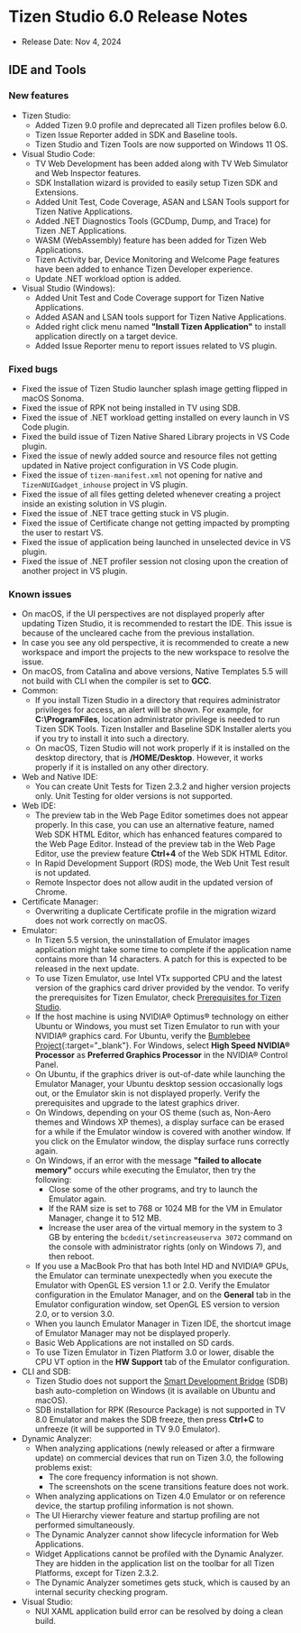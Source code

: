 # Tizen Studio 6.0 Release Notes

- Release Date: Nov 4, 2024

## IDE and Tools

### New features
- Tizen Studio:
  - Added Tizen 9.0 profile and deprecated all Tizen profiles below 6.0.
  - Tizen Issue Reporter added in SDK and Baseline tools.
  - Tizen Studio and Tizen Tools are now supported on Windows 11 OS.
- Visual Studio Code:
  - TV Web Development has been added along with TV Web Simulator and Web Inspector features.
  - SDK Installation wizard is provided to easily setup Tizen SDK and Extensions.
  - Added Unit Test, Code Coverage, ASAN and LSAN Tools support for Tizen Native Applications.
  - Added .NET Diagnostics Tools (GCDump, Dump, and Trace) for Tizen .NET Applications.
  - WASM (WebAssembly) feature has been added for Tizen Web Applications.
  - Tizen Activity bar, Device Monitoring  and Welcome Page features have been added to enhance Tizen Developer experience.
  - Update .NET workload option is added.
- Visual Studio (Windows):
  - Added Unit Test and Code Coverage support for Tizen Native Applications.
  - Added ASAN and LSAN tools support for Tizen Native Applications.
  - Added right click menu named **"Install Tizen Application"** to install application directly on a target device.
  - Added Issue Reporter menu to report issues related to VS plugin.
  

### Fixed bugs
  - Fixed the issue of Tizen Studio launcher splash image getting flipped in macOS Sonoma.
  - Fixed the issue of RPK not being installed in TV using SDB.
  - Fixed the issue of .NET workload getting installed on every launch in VS Code plugin.
  - Fixed the build issue of Tizen Native Shared Library projects in VS Code plugin.
  - Fixed the issue of newly added source and resource files not getting updated in Native project configuration in VS Code plugin.
  - Fixed the issue of ``tizen-manifest.xml`` not opening for native and ``TizenNUIGadget_inhouse`` project in VS plugin.
  - Fixed the issue of all files getting deleted whenever creating a project inside an existing solution in VS plugin.
  - Fixed the issue of .NET trace getting stuck in VS plugin.
  - Fixed the issue of Certificate change not getting impacted by prompting the user to restart VS.
  - Fixed the issue of application being launched in unselected device in VS plugin.
  - Fixed the issue of .NET profiler session not closing upon the creation of another project in VS plugin.

### Known issues

  - On macOS, if the UI perspectives are not displayed properly after updating Tizen Studio, it is recommended to restart the IDE. This issue is because of the uncleared cache from the previous installation.
  - In case you see any old perspective, it is recommended to create a new workspace and import the projects to the new workspace to resolve the issue.
  - On macOS, from Catalina and above versions, Native Templates 5.5 will not build with CLI when the compiler is set to **GCC**.
- Common:
  - If you install Tizen Studio in a directory that requires administrator privileges for access, an alert will be shown. For example, for **C:\ProgramFiles**, location administrator privilege is needed to run Tizen SDK Tools. Tizen Installer and Baseline SDK Installer alerts you if you try to install it into such a directory.
  - On macOS, Tizen Studio will not work properly if it is installed on the desktop directory, that is **/HOME/Desktop**. However, it works properly if it is installed on any other directory.
- Web and Native IDE:
  - You can create Unit Tests for Tizen 2.3.2 and higher version projects only. Unit Testing for older versions is not supported.
- Web IDE:
  - The preview tab in the Web Page Editor sometimes does not appear properly. In this case, you can use an alternative feature, named Web SDK HTML Editor, which has enhanced features compared to the Web Page Editor. Instead of the preview tab in the Web Page Editor, use the preview feature **Ctrl+4** of the Web SDK HTML Editor.
  - In Rapid Development Support (RDS) mode, the Web Unit Test result is not updated.
  - Remote Inspector does not allow audit in the updated version of Chrome.
- Certificate Manager:
  - Overwriting a duplicate Certificate profile in the migration wizard does not work correctly on macOS.
- Emulator:
  - In Tizen 5.5 version, the uninstallation of Emulator images application might take some time to complete if the application name contains more than 14 characters. A patch for this is expected to be released in the next update.
  - To use Tizen Emulator, use Intel VTx supported CPU and the latest version of the graphics card driver provided by the vendor. To verify the prerequisites for Tizen Emulator, check [Prerequisites for Tizen Studio](../setup/prerequisites.md).
  - If the host machine is using NVIDIA&reg; Optimus&reg; technology on either Ubuntu or Windows, you must set Tizen Emulator to run with your NVIDIA&reg; graphics card. For Ubuntu, verify the [Bumblebee Project](https://wiki.ubuntu.com/Bumblebee){:target="_blank"}. For Windows, select **High Speed NVIDIA&reg; Processor** as **Preferred Graphics Processor** in the NVIDIA&reg; Control Panel.    
  - On Ubuntu, if the graphics driver is out-of-date while launching the Emulator Manager, your Ubuntu desktop session occasionally logs out, or the Emulator skin is not displayed properly. Verify the prerequisites and upgrade to the latest graphics driver.
  - On Windows, depending on your OS theme (such as, Non-Aero themes and Windows XP themes), a display surface can be erased for a while if the Emulator window is covered with another window. If you click on the Emulator window, the display surface runs correctly again.
  - On Windows, if an error with the message **"failed to allocate memory"** occurs while executing the Emulator, then try the following:
    - Close some of the other programs, and try to launch the Emulator again.
    - If the RAM size is set to 768 or 1024 MB for the VM in Emulator Manager, change it to 512 MB.
    - Increase the user area of the virtual memory in the system to 3 GB by entering the ``bcdedit/setincreaseuserva 3072`` command on the console with administrator rights (only on Windows 7), and then reboot.
  - If you use a MacBook Pro that has both Intel HD and NVIDIA&reg; GPUs, the Emulator can terminate unexpectedly when you execute the Emulator with OpenGL ES version 1.1 or 2.0. Verify the Emulator configuration in the Emulator Manager, and on the **General** tab in the Emulator configuration window, set OpenGL ES version to version 2.0, or to version 3.0.
  - When you launch Emulator Manager in Tizen IDE, the shortcut image of Emulator Manager may not be displayed properly.
  - Basic Web Applications are not installed on SD cards.
  - To use Tizen Emulator in Tizen Platform 3.0 or lower, disable the CPU VT option in the **HW Support** tab of the Emulator configuration.
- CLI and SDB:
  - Tizen Studio does not support the [Smart Development Bridge](../common-tools/smart-development-bridge.md) (SDB) bash auto-completion on Windows (it is available on Ubuntu and macOS).
  - SDB installation for RPK (Resource Package) is not supported in TV 8.0 Emulator and makes the SDB freeze, then press **Ctrl+C** to unfreeze (it will be supported in TV 9.0 Emulator).
- Dynamic Analyzer:
  - When analyzing applications (newly released or after a firmware update) on commercial devices that run on Tizen 3.0, the following problems exist:
    - The core frequency information is not shown.
    - The screenshots on the scene transitions feature does not work.
  - When analyzing applications on Tizen 4.0 Emulator or on reference device, the startup profiling information is not shown.
  - The UI Hierarchy viewer feature and startup profiling are not performed simultaneously.
  - The Dynamic Analyzer cannot show lifecycle information for Web Applications.
  - Widget Applications cannot be profiled with the Dynamic Analyzer. They are hidden in the application list on the toolbar for all Tizen Platforms, except for Tizen 2.3.2.
  - The Dynamic Analyzer sometimes gets stuck, which is caused by an internal security checking program.
- Visual Studio:
  - NUI XAML application build error can be resolved by doing a clean build.
